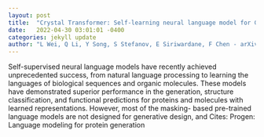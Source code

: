 ```yaml
---
layout: post
title:  "Crystal Transformer: Self-learning neural language model for Generative and Tinkering Design of Materials"
date:   2022-04-30 03:01:01 -0400
categories: jekyll update
author: "L Wei, Q Li, Y Song, S Stefanov, E Siriwardane, F Chen - arXiv preprint arXiv , 2022"
---
```

Self-supervised neural language models have recently achieved unprecedented success, from natural language processing to learning the languages of biological sequences and organic molecules. These models have demonstrated superior performance in the generation, structure classification, and functional predictions for proteins and molecules with learned representations. However, most of the masking- based pre-trained language models are not designed for generative design, and Cites: Progen: Language modeling for protein generation